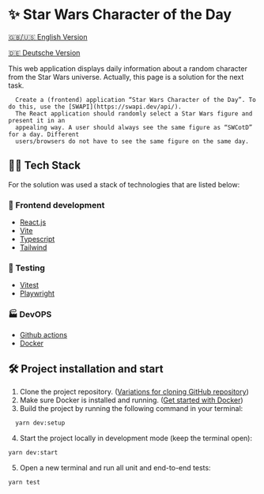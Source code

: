 # ✨ Star Wars Character of the Day

[🇬🇧/🇺🇸 English Version](README.en.md)

[🇩🇪 Deutsche Version](README.md)

This web application displays daily information about a random character from the Star Wars universe.
Actually, this page is a solution for the next task.

```
  Create a (frontend) application “Star Wars Character of the Day”. To do this, use the [SWAPI](https://swapi.dev/api/).
  The React application should randomly select a Star Wars figure and present it in an
  appealing way. A user should always see the same figure as “SWCotD” for a day. Different
  users/browsers do not have to see the same figure on the same day.
```

## 🧑‍💻 Tech Stack

For the solution was used a stack of technologies that are listed below:

### 🎨 Frontend development
- [React.js](https://react.dev/learn)
- [Vite](https://vitejs.dev/guide/)
- [Typescript](https://www.typescriptlang.org/docs/)
- [Tailwind](https://tailwindcss.com/docs/installation)

### 🧪 Testing
- [Vitest](https://vitest.dev/guide/)
- [Playwright](https://playwright.dev/docs/intro)

### 🏭 DevOPS
- [Github actions](https://docs.github.com/en/actions/writing-workflows/quickstart)
- [Docker](https://www.docker.com/get-started/)

## 🛠️ Project installation and start
1. Clone the project repository. ([Variations for cloning GitHub repository](https://docs.github.com/en/repositories/creating-and-managing-repositories/cloning-a-repository))
2. Make sure Docker is installed and running. ([Get started with Docker](https://www.docker.com/get-started/))
3. Build the project by running the following command in your terminal:
```bash
  yarn dev:setup
```
4. Start the project locally in development mode (keep the terminal open):
```bash
yarn dev:start
```
5. Open a new terminal and run all unit and end-to-end tests:
```bash
yarn test
```
